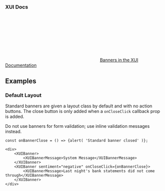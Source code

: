 ### XUI Docs

<div class="xui-margin-vertical">
	<div>
		<svg focusable="false" class="xui-icon xui-icon-inline xui-icon-large xui-icon-color-blue"> <use xlink:href="#xui-icon-bookmark" role="presentation"/></svg>
		<span><a href="../section-banners.html#banner-2">Banners in the XUI Documentation</a></span>
	</div>
</div>

## Examples

### Default Layout

Standard banners are given a layout class by default and with no action buttons. The close button is only added when a `onCloseClick` callback prop is added.

Do not use banners for form validation; use inline validation messages instead.

```
const onBannerClose = () => {alert( 'Standard banner closed' )};

<div>
	<XUIBanner>
		<XUIBannerMessage>System Message</XUIBannerMessage>
	</XUIBanner>
	<XUIBanner sentiment="negative" onCloseClick={onBannerClose}>
		<XUIBannerMessage>Last night's bank statements did not come through</XUIBannerMessage>
	</XUIBanner>
</div>
```
